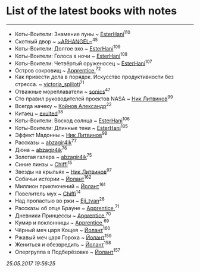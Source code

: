 # List of the latest books with notes
---

* Коты-Воители: Знамение луны ~ [EsterHani](users/305/30558181-vkontakte)<sup>110</sup>
* Скотный двор ~ [~ARHANGEL~](users/642/64251996-vkontakte)<sup>45</sup>
* Коты-Воители: Долгое эхо ~ [EsterHani](users/305/30558181-vkontakte)<sup>109</sup>
* Коты-Воители: Голоса в ночи ~ [EsterHani](users/305/30558181-vkontakte)<sup>108</sup>
* Коты-Воители: Четвёртый оруженосец ~ [EsterHani](users/305/30558181-vkontakte)<sup>107</sup>
* Остров сокровищ ~ [Apprentice ](users/528/52821952-vkontakte)<sup>72</sup>
* Как привести дела в порядок. Искусство продуктивности без стресса. ~ [victoria_spilioti](users/219/219259003-vkontakte)<sup>71</sup>
* Отважные мореплаватели ~ [sonics](users/588/5880221-vkontakte)<sup>47</sup>
* Сто правил руководителей проектов NASA ~ [Ник Литвинов](users/241/241974816-vkontakte)<sup>99</sup>
* Всегда начеку ~ [Койнов Александр](users/414/414040473-vkontakte)<sup>22</sup>
* Китаец ~ [exulted](users/100/100599204551896265722-google)<sup>38</sup>
* Коты-Воители: Восход солнца ~ [EsterHani](users/305/30558181-vkontakte)<sup>106</sup>
* Коты-Воители: Длинные тени ~ [EsterHani](users/305/30558181-vkontakte)<sup>105</sup>
* Эффект Мадонны ~ [Ник Литвинов](users/241/241974816-vkontakte)<sup>98</sup>
* Рассказы ~ [abzagir4ik](users/362/3621623-vkontakte)<sup>77</sup>
* Дюна ~ [abzagir4ik](users/362/3621623-vkontakte)<sup>76</sup>
* Золотая галера ~ [abzagir4ik](users/362/3621623-vkontakte)<sup>75</sup>
* Синие линзы ~ [Chiffi](users/105/105831994080785626680-google)<sup>15</sup>
* Звезды на крыльях ~ [Ник Литвинов](users/241/241974816-vkontakte)<sup>97</sup>
* Собачьи истории ~ [Йолант](users/104/104690883692185089260-google)<sup>162</sup>
* Миллион приключений ~ [Йолант](users/104/104690883692185089260-google)<sup>161</sup>
* Повелитель мух ~ [Chiffi](users/105/105831994080785626680-google)<sup>14</sup>
* Над пропастью во ржи ~ [Eji_tyan](users/235/2352103981-twitter)<sup>28</sup>
* Рассказы об отце Брауне ~ [Apprentice ](users/528/52821952-vkontakte)<sup>71</sup>
* Дневники Принцессы ~ [Apprentice ](users/528/52821952-vkontakte)<sup>70</sup>
* Кумир и поклонницы ~ [Apprentice ](users/528/52821952-vkontakte)<sup>69</sup>
* Чёрный меч царя Кощея ~ [Йолант](users/104/104690883692185089260-google)<sup>160</sup>
* Ржавый меч царя Гороха ~ [Йолант](users/104/104690883692185089260-google)<sup>159</sup>
* Жениться и обезвредить ~ [Йолант](users/104/104690883692185089260-google)<sup>158</sup>
* Опергруппа в Подберёзовке ~ [Йолант](users/104/104690883692185089260-google)<sup>157</sup>


_25.05.2017 19:56:25_
